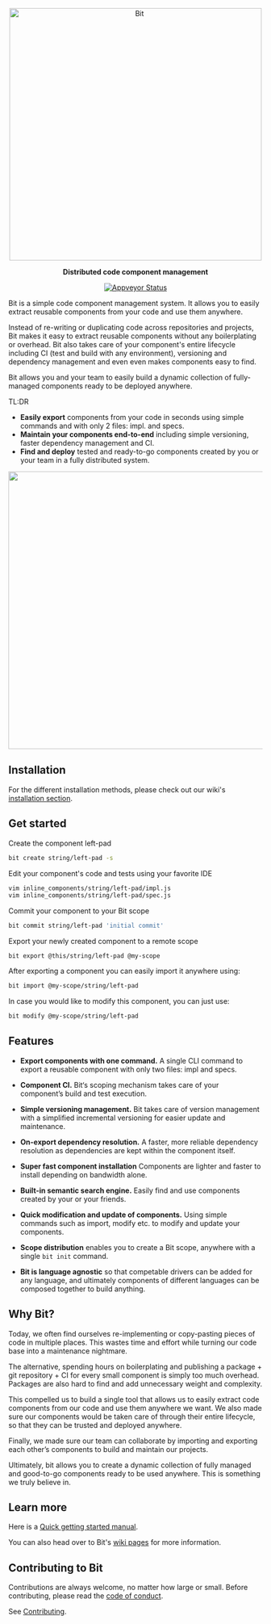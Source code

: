 <p align="center">
    <a href="https://bitsrc.io/">
        <img alt="Bit" src="https://s29.postimg.org/q9flqqoif/cover_github_1.png" width="500">
    </a>
</p>

<p align="center">
<b>Distributed code component management</b>
</p>
<p align="center">
  <a href="https://ci.appveyor.com/project/TeamBit/bit"><img alt="Appveyor Status" src="https://ci.appveyor.com/api/projects/status/pr2caxu6awb387lr?svg=true"></a>
</p>

Bit is a simple code component management system.
It allows you to easily extract reusable components from your code and use them anywhere.

Instead of re-writing or duplicating code across repositories and projects, Bit makes it easy to extract reusable components without any boilerplating or overhead. Bit also takes care of your component's entire lifecycle including CI (test and build with any environment), versioning and dependency management and even even makes components easy to find.

Bit allows you and your team to easily build a dynamic collection of fully-managed components ready to be deployed anywhere.

TL:DR

- **Easily export** components from your code in seconds using simple commands and with only 2 files: impl. and specs.
- **Maintain your components end-to-end** including simple versioning, faster dependency management and CI.
- **Find and deploy** tested and ready-to-go components created by you or your team in a fully distributed system.

<img src="https://storage.googleapis.com/bit-assets/pad-left.gif" height="550">

## Installation
For the different installation methods, please check out our wiki's [installation section](https://github.com/teambit/bit/wiki/install).

## Get started

Create the component left-pad 
```bash
bit create string/left-pad -s
```

Edit your component's code and tests using your favorite IDE
```bash
vim inline_components/string/left-pad/impl.js
vim inline_components/string/left-pad/spec.js
```

Commit your component to your Bit scope
```bash
bit commit string/left-pad 'initial commit'
```

Export your newly created component to a remote scope
```
bit export @this/string/left-pad @my-scope
```

After exporting a component you can easily import it anywhere using:
```bash
bit import @my-scope/string/left-pad
```

In case you would like to modify this component, you can just use:
```bash
bit modify @my-scope/string/left-pad
```

## Features

* **Export components with one command.** A single CLI command to export a reusable component with only two files: impl and specs.

* **Component CI.** Bit‘s scoping mechanism takes care of your component’s build and test execution.

* **Simple versioning management.** Bit takes care of version management with a simplified incremental versioning for easier update and maintenance.

* **On-export dependency resolution.** A faster, more reliable dependency resolution as dependencies are kept within the component itself.

* **Super fast component installation** Components are lighter and faster to install depending on bandwidth alone. 

* **Built-in semantic search engine.** Easily find and use components created by your or your friends.

* **Quick modification and update of components.** Using simple commands such as import, modify etc. to modify and update your components.

* **Scope distribution** enables you to create a Bit scope, anywhere with a single `bit init` command.

* **Bit is language agnostic** so that competable drivers can be added for any language, and ultimately components of different languages can be composed together to build anything.

## Why Bit?

Today, we often find ourselves re-implementing or copy-pasting pieces of code in multiple places. This wastes time and effort while turning our code base into a maintenance nightmare.

The alternative, spending hours on boilerplating and publishing a package + git repository + CI for every small component is simply too much overhead. Packages are also hard to find and add unnecessary weight and complexity. 

This compelled us to build a single tool that allows us to easily extract code components from our code and use them anywhere we want. We also made sure our components would be taken care of through their entire lifecycle, so that they can be trusted and deployed anywhere.

Finally, we made sure our team can collaborate by importing and exporting each other’s components to build and maintain our projects. 

Ultimately, bit allows you to create a dynamic collection of fully managed and good-to-go components ready to be used anywhere. This is something we truly believe in.

## Learn more

Here is a [Quick getting started manual](https://github.com/teambit/bit/wiki/Getting-Started).

You can also head over to Bit's [wiki pages](https://github.com/teambit/bit/wiki) for more information.

## Contributing to Bit

Contributions are always welcome, no matter how large or small. Before contributing, please read the [code of conduct](CODE_OF_CONDUCT.md).

See [Contributing](CONTRIBUTING.md).
